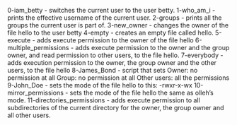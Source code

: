 0-iam_betty - switches the current user to the user betty.
1-who_am_i - prints the effective username of the current user.
2-groups - prints all the groups the current user is part of.
3-new_owner - changes the owner of the file hello to the user betty
4-empty -  creates an empty file called hello.
5-execute - adds execute permission to the owner of the file hello
6-multiple_permissions - adds execute permission to the owner and the group owner, and read permission to other users, to the file hello.
7-everybody - adds execution permission to the owner, the group owner and the other users, to the file hello
8-James_Bond - script that sets Owner: no permission at all Group: no permission at all Other users: all the permissions
9-John_Doe - sets the mode of the file hello to this: -rwxr-x-wx
10-mirror_permissions - sets the mode of the file hello the same as olleh’s mode.
11-directories_permissions - adds execute permission to all subdirectories of the current directory for the owner, the group owner and all other users.

